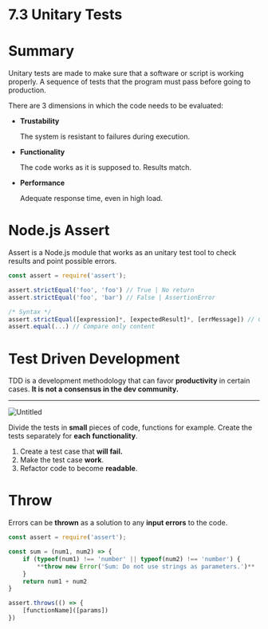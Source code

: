 # 7.3 Unitary Tests

# Summary

Unitary tests are made to make sure that a software or script is working properly. A sequence of tests that the program must pass before going to production.

There are 3 dimensions in which the code needs to be evaluated:

- **Trustability**

    The system is resistant to failures during execution.

- **Functionality**

    The code works as it is supposed to. Results match.

- **Performance**

    Adequate response time, even in high load.

# Node.js Assert

Assert is a Node.js module that works as an unitary test tool to check results and point possible errors.

```jsx
const assert = require('assert');

assert.strictEqual('foo', 'foo') // True | No return
assert.strictEqual('foo', 'bar') // False | AssertionError

/* Syntax */
assert.strictEqual([expression]*, [expectedResult]*, [errMessage]) // Compare content & typeof
assert.equal(...) // Compare only content
```

# Test Driven Development

TDD is a development methodology that can favor **productivity** in certain cases. **It is not a consensus in the dev community.**

 ****

![Untitled](https://s3-us-west-2.amazonaws.com/secure.notion-static.com/8a8d0595-87ee-4c84-a94a-9ca3f61fde39/Untitled.png)

Divide the tests in **small** pieces of code, functions for example. Create the tests separately for  **each functionality**.

1. Create a test case that **will fail.**
2. Make the test case **work**.
3. Refactor code to become **readable**.

# Throw

Errors can be **thrown** as a solution to any **input errors** to the code.

```jsx
const assert = require('assert');

const sum = (num1, num2) => {
	if (typeof(num1) !== 'number' || typeof(num2) !== 'number') {
		**throw new Error('Sum: Do not use strings as parameters.')**
	}
	return num1 + num2
}

assert.throws(() => {
	[functionName]([params])
})
```